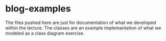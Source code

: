 # blog-examples

The files pushed here are just for documentation of what we developed within the lecture.
The classes are an example implemantation of what we modeled as a class diagram exercise.
